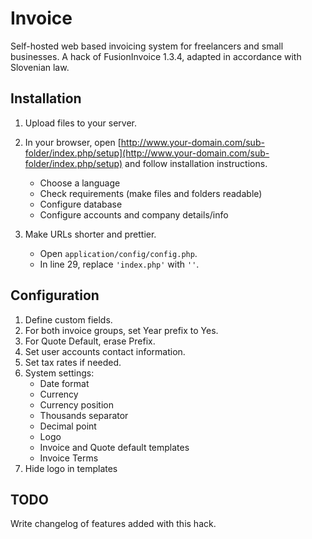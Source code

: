 Invoice
=======

Self-hosted web based invoicing system for freelancers and small businesses. A hack of FusionInvoice 1.3.4, adapted in accordance with Slovenian law.

Installation
------------

1. Upload files to your server.

2. In your browser, open [http://www.your-domain.com/sub-folder/index.php/setup](http://www.your-domain.com/sub-folder/index.php/setup) and follow installation instructions.
    * Choose a language
    * Check requirements (make files and folders readable)
    * Configure database
    * Configure accounts and company details/info

3. Make URLs shorter and prettier.
    * Open `application/config/config.php`.
    * In line 29, replace `'index.php'` with `''`.

Configuration
-------------

1. Define custom fields.
2. For both invoice groups, set Year prefix to Yes.
3. For Quote Default, erase Prefix.
4. Set user accounts contact information.
5. Set tax rates if needed.
6. System settings:
    * Date format
    * Currency
    * Currency position
    * Thousands separator
    * Decimal point
    * Logo
    * Invoice and Quote default templates
    * Invoice Terms
7. Hide logo in templates

TODO
----

Write changelog of features added with this hack.
